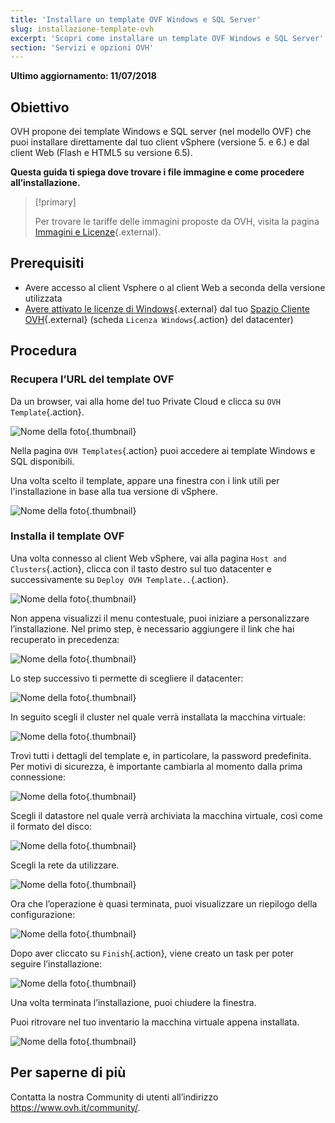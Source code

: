 ```yaml
---
title: 'Installare un template OVF Windows e SQL Server'
slug: installazione-template-ovh
excerpt: 'Scopri come installare un template OVF Windows e SQL Server'
section: 'Servizi e opzioni OVH'
---
```


**Ultimo aggiornamento: 11/07/2018**

## Obiettivo

OVH propone dei template Windows e SQL server (nel modello OVF) che puoi installare direttamente dal tuo client vSphere (versione 5. e 6.) e dal client Web (Flash e HTML5 su versione 6.5).

**Questa guida ti spiega dove trovare i file immagine e come procedere all’installazione.**

> [!primary]
> 
> Per trovare le tariffe delle immagini proposte da OVH, visita la pagina [Immagini e Licenze](https://www.ovh.it/private-cloud/opzioni/immagini-licenze.xml){.external}.
>

## Prerequisiti

- Avere accesso al client Vsphere o al client Web a seconda della versione utilizzata
- [Avere attivato le licenze di Windows](https://docs.ovh.com/it/private-cloud/spazio-cliente-private-cloud-ovh/#licenze-windows){.external} dal tuo [Spazio Cliente OVH](https://www.ovh.com/auth/?action=gotomanager){.external} (scheda `Licenza Windows`{.action} del datacenter) 


## Procedura

### Recupera l’URL del template OVF

Da un browser, vai alla home del tuo Private Cloud e clicca su `OVH Template`{.action}.

![Nome della foto](images/gatewayssl.png){.thumbnail}

Nella pagina `OVH Templates`{.action} puoi accedere ai template Windows e SQL disponibili. 

Una volta scelto il template, appare una finestra con i link utili per l'installazione in base alla tua versione di vSphere.

![Nome della foto](images/copylink.png){.thumbnail}


### Installa il template OVF

Una volta connesso al client Web vSphere, vai alla pagina `Host and Clusters`{.action}, clicca con il tasto destro sul tuo datacenter e successivamente su `Deploy OVH Template..`{.action}.

![Nome della foto](images/selectdeploy.png){.thumbnail}

Non appena visualizzi il menu contestuale, puoi iniziare a personalizzare l’installazione. Nel primo step, è necessario aggiungere il link che hai recuperato in precedenza:

![Nome della foto](images/puturl.png){.thumbnail}

Lo step successivo ti permette di scegliere il datacenter:

![Nome della foto](images/selectdatacenter.png){.thumbnail}

In seguito scegli il cluster nel quale verrà installata la macchina virtuale:

![Nome della foto](images/selectcluster.png){.thumbnail}

Trovi tutti i dettagli del template e, in particolare, la password predefinita. Per motivi di sicurezza, è importante cambiarla al momento dalla prima connessione:

![Nome della foto](images/detailstemplate.png){.thumbnail}

Scegli il datastore nel quale verrà archiviata la macchina virtuale, così come il formato del disco: 

![Nome della foto](images/selectdatastore.png){.thumbnail}

Scegli la rete da utilizzare.

![Nome della foto](images/selectnetwork.png){.thumbnail}

Ora che l’operazione è quasi terminata, puoi visualizzare un riepilogo della configurazione:

![Nome della foto](images/resume.png){.thumbnail}

Dopo aver cliccato su `Finish`{.action}, viene creato un task per poter seguire l’installazione:

![Nome della foto](images/startdeploy.png){.thumbnail}

Una volta terminata l’installazione, puoi chiudere la finestra.

Puoi ritrovare nel tuo inventario la macchina virtuale appena installata. 

![Nome della foto](images/inventory.png){.thumbnail}


## Per saperne di più

Contatta la nostra Community di utenti all’indirizzo <https://www.ovh.it/community/>.